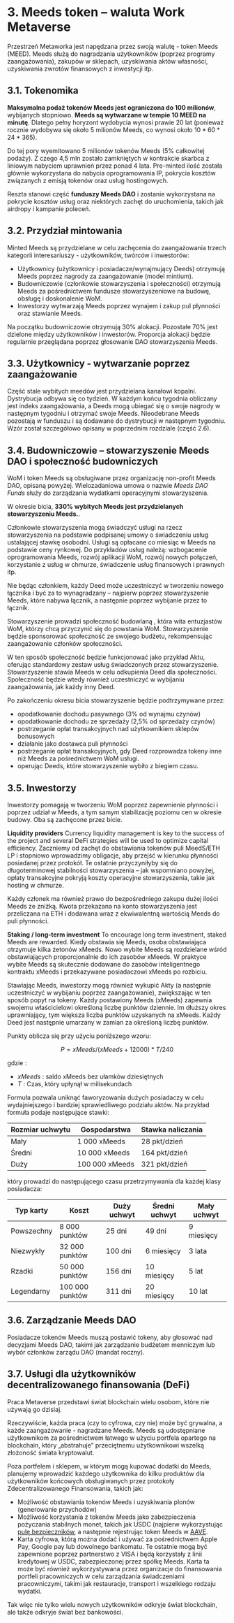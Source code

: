 # 3. Meeds token – waluta Work Metaverse

Przestrzeń Metaworka jest napędzana przez swoją walutę - token Meeds (MEED). Meeds służą do nagradzania użytkowników (poprzez programy zaangażowania), zakupów w sklepach, uzyskiwania aktów własności, uzyskiwania zwrotów finansowych z inwestycji itp.

## 3.1. Tokenomika

**Maksymalna podaż tokenów Meeds jest ograniczona do 100 milionów**, wybijanych stopniowo. **Meeds są wytwarzane w tempie 10 MEED na minutę**. Dlatego pełny horyzont wydobycia wynosi prawie 20 lat (ponieważ rocznie wydobywa się około 5 milionów Meeds, co wynosi około $10*60*24*365$).

Do tej pory wyemitowano 5 milionów tokenów Meeds (5% całkowitej podaży). Z czego 4,5 mln zostało zamkniętych w kontrakcie skarbca z liniowym nabyciem uprawnień przez ponad 4 lata. Pre-minted ilość została głównie wykorzystana do nabycia oprogramowania IP, pokrycia kosztów związanych z emisją tokenów oraz usług hostingowych.

Reszta stanowi część __funduszy Meeds DAO__ i zostanie wykorzystana na pokrycie kosztów usług oraz niektórych zachęt do uruchomienia, takich jak airdropy i kampanie poleceń.


## 3.2. Przydział mintowania

Minted Meeds są przydzielane w celu zachęcenia do zaangażowania trzech kategorii interesariuszy - użytkowników, twórców i inwestorów:

- Użytkownicy (użytkownicy i posiadacze/wynajmujący Deeds) otrzymują Meeds poprzez nagrody za zaangażowanie (model mintium).
- Budowniczowie (członkowie stowarzyszenia i społeczności) otrzymują Meeds za pośrednictwem fundusze stowarzyszeniowe na budowę, obsługę i doskonalenie WoM.
- Inwestorzy wytwarzają Meeds poprzez wynajem i zakup pul płynności oraz stawianie Meeds.

Na początku budowniczowie otrzymują 30% alokacji. Pozostałe 70% jest dzielone między użytkowników i inwestorów. Proporcja alokacji będzie regularnie przeglądana poprzez głosowanie DAO stowarzyszenia Meeds.

## 3.3. Użytkownicy - wytwarzanie poprzez zaangażowanie

Część stale wybitych meedów jest przydzielana kanałowi kopalni. Dystrybucja odbywa się co tydzień. W każdym końcu tygodnia obliczany jest indeks zaangażowania, a Deeds mogą ubiegać się o swoje nagrody w następnym tygodniu i otrzymać swoje Meeds. Nieodebrane Meeds pozostają w funduszu i są dodawane do dystrybucji w następnym tygodniu. Wzór został szczegółowo opisany w poprzednim rozdziale (część 2.6).

## 3.4. Budowniczowie – stowarzyszenie Meeds DAO i społeczność budowniczych

WoM i token Meeds są obsługiwane przez organizację non-profit Meeds DAO, opisaną powyżej. Wielozadaniowa umowa o nazwie _Meeds DAO Funds_ służy do zarządzania wydatkami operacyjnymi stowarzyszenia.

W okresie bicia, **330% wybitych Meeds jest przydzielanych stowarzyszeniu Meeds.**.

Członkowie stowarzyszenia mogą świadczyć usługi na rzecz stowarzyszenia na podstawie podpisanej umowy o świadczeniu usług ustalającej stawkę osobodni. Usługi są opłacane co miesiąc w Meeds na podstawie ceny rynkowej. Do przykładów usług należą: wzbogacenie oprogramowania Meeds, rozwój aplikacji WoM, rozwój nowych połączeń, korzystanie z usług w chmurze, świadczenie usług finansowych i prawnych itp.

Nie będąc członkiem, każdy Deed może uczestniczyć w tworzeniu nowego łącznika i być za to wynagradzany – najpierw poprzez stowarzyszenie Meeds, które nabywa łącznik, a następnie poprzez wybijanie przez to łącznik.

Stowarzyszenie prowadzi społeczność budowlaną , która wita entuzjastów WoM, którzy chcą przyczynić się do powstania WoM. Stowarzyszenie będzie sponsorować społeczność ze swojego budżetu, rekompensując zaangażowanie członków społeczności.

W ten sposób społeczność będzie funkcjonować jako przykład Aktu, oferując standardowy zestaw usług świadczonych przez stowarzyszenie. Stowarzyszenie stawia Meeds w celu odkupienia Deed dla społeczności. Społeczność będzie wtedy również uczestniczyć w wybijaniu zaangażowania, jak każdy inny Deed.

Po zakończeniu okresu bicia stowarzyszenie będzie podtrzymywane przez:

- opodatkowanie dochodu pasywnego (3% od wynajmu czynów)
- opodatkowanie dochodu ze sprzedaży (2,5% od sprzedaży czynów)
- postrzeganie opłat transakcyjnych nad użytkownikiem sklepów bonusowych
- działanie jako dostawca puli płynności
- postrzeganie opłat transakcyjnych, gdy Deed rozprowadza tokeny inne niż Meeds za pośrednictwem WoM usługi.
- operując Deeds, które stowarzyszenie wybiło z biegiem czasu.


## 3.5. Inwestorzy

Inwestorzy pomagają w tworzeniu WoM poprzez zapewnienie płynności i poprzez udział w Meeds, a tym samym stabilizację poziomu cen w okresie budowy. Oba są zachęcone przez bicie.

**Liquidity providers** Currency liquidity management is key to the success of the project and several DeFi strategies will be used to optimize capital efficiency. Zaczniemy od zachęt do obstawiania tokenów puli MeedS/ETH LP i stopniowo wprowadzimy obligacje, aby przejść w kierunku płynności posiadanej przez protokół. Te ostatnie przyczyniłyby się do długoterminowej stabilności stowarzyszenia – jak wspomniano powyżej, opłaty transakcyjne pokryją koszty operacyjne stowarzyszenia, takie jak hosting w chmurze.

Każdy członek ma również prawo do bezpośredniego zakupu dużej ilości Meeds ze zniżką. Kwota przekazana na konto stowarzyszenia jest przeliczana na ETH i dodawana wraz z ekwiwalentną wartością Meeds do puli płynności.

**Staking / long-term investment** To encourage long term investment, staked Meeds are rewarded. Kiedy obstawia się Meeds, osoba obstawiająca otrzymuje kilka żetonów xMeeds. Nowo wybite Meeds są rozdzielane wśród obstawiających proporcjonalnie do ich zasobów xMeeds. W praktyce wybite Meeds są skutecznie dodawane do zasobów inteligentnego kontraktu xMeeds i przekazywane posiadaczowi xMeeds po rozbiciu.

Stawiając Meeds, inwestorzy mogą również wykupić Akty (a następnie uczestniczyć w wybijaniu poprzez zaangażowanie), zwiększając w ten sposób popyt na tokeny. Każdy postawiony Meeds (xMeeds) zapewnia swojemu właścicielowi określoną liczbę punktów dziennie. Im dłuższy okres uprawniający, tym większa liczba punktów uzyskanych na xMeeds. Każdy Deed jest następnie umarzany w zamian za określoną liczbę punktów.

Punkty oblicza się przy użyciu poniższego wzoru:

 $$ P = xMeeds / (xMeeds + 12000) * T / 240 $$

 gdzie :

- $xMeeds$ : saldo xMeeds bez ułamków dziesiętnych
- $T$ : Czas, który upłynął w milisekundach

Formuła pozwala uniknąć faworyzowania dużych posiadaczy w celu wydajniejszego i bardziej sprawiedliwego podziału aktów. Na przykład formuła podaje następujące stawki:

| **Rozmiar uchwytu** | **Gospodarstwa** | **Stawka naliczania** |
| ------------------- | ---------------- | --------------------- |
| Mały                | 1 000 xMeeds     | 28 pkt/dzień          |
| Średni              | 10 000 xMeeds    | 164 pkt/dzień         |
| Duży                | 100 000 xMeeds   | 321 pkt/dzień         |


który prowadzi do następującego czasu przetrzymywania dla każdej klasy posiadacza:

| **Typ karty** | **Koszt**       | **Duży uchwyt** | **Średni uchwyt** | **Mały uchwyt** |
| ------------- | --------------- | --------------- | ----------------- | --------------- |
| Powszechny    | 8 000 punktów   | 25 dni          | 49 dni            | 9 miesięcy      |
| Niezwykły     | 32 000 punktów  | 100 dni         | 6 miesięcy        | 3 lata          |
| Rzadki        | 50 000 punktów  | 156 dni         | 10 miesięcy       | 5 lat           |
| Legendarny    | 100 000 punktów | 311 dni         | 20 miesięcy       | 10 lat          |

## 3.6. Zarządzanie Meeds DAO

Posiadacze tokenów Meeds muszą postawić tokeny, aby głosować nad decyzjami Meeds DAO, takimi jak zarządzanie budżetem menniczym lub wybór członków zarządu DAO (mandat roczny).

## 3.7. Usługi dla użytkowników decentralizowanego finansowania (DeFi)

Praca Metaverse przedstawi świat blockchain wielu osobom, które nie używają go dzisiaj.

Rzeczywiście, każda praca (czy to cyfrowa, czy nie) może być grywalna, a każde zaangażowanie - nagradzane Meeds. Meeds są udostępniane użytkownikom za pośrednictwem łatwego w użyciu portfela opartego na blockchain, który „abstrahuje” przeciętnemu użytkownikowi wszelką złożoność świata kryptowalut.

Poza portfelem i sklepem, w którym mogą kupować dodatki do Meeds, planujemy wprowadzić każdego użytkownika do kilku produktów dla użytkowników końcowych obsługiwanych przez protokoły Zdecentralizowanego Finansowania, takich jak:

- Możliwość obstawiania tokenów Meeds i uzyskiwania plonów (generowanie przychodów)
- Możliwość korzystania z tokenów Meeds jako zabezpieczenia pożyczania stabilnych monet, takich jak USDC (najpierw wykorzystując [pulę bezpieczników](https://app.rari.capital/fuse), a następnie rejestrując token Meeds w [AAVE](https://aave.com/).
- Karta cyfrowa, którą można dodać i używać za pośrednictwem Apple Pay, Google pay lub dowolnego bankomatu. Te ostatnie mogą być zapewnione poprzez partnerstwo z VISA i będą korzystały z linii kredytowej w USDC, zabezpieczonej przez spółkę Meeds. Karta ta może być również wykorzystywana przez organizacje do finansowania portfeli pracowniczych w celu zarządzania świadczeniami pracowniczymi, takimi jak restauracje, transport i wszelkiego rodzaju wydatki.

Tak więc nie tylko wielu nowych użytkowników odkryje świat blockchain, ale także odkryje świat bez bankowości.

 
